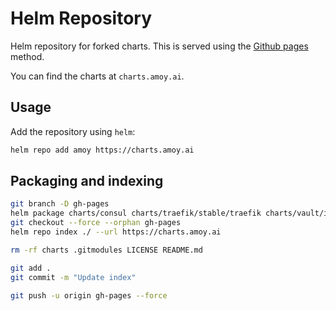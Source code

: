 # Helm Repository

Helm repository for forked charts. This is served using the
[Github pages](https://github.com/helm/helm/blob/master/docs/chart_repository.md#github-pages-example)
method.

You can find the charts at `charts.amoy.ai`.

## Usage

Add the repository using `helm`:

```bash
helm repo add amoy https://charts.amoy.ai
```

## Packaging and indexing

```bash
git branch -D gh-pages
helm package charts/consul charts/traefik/stable/traefik charts/vault/incubator/vault
git checkout --force --orphan gh-pages
helm repo index ./ --url https://charts.amoy.ai

rm -rf charts .gitmodules LICENSE README.md

git add .
git commit -m "Update index"

git push -u origin gh-pages --force
```

